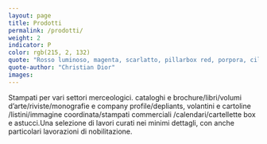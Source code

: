 ```yaml
---
layout: page
title: Prodotti
permalink: /prodotti/
weight: 2
indicator: P
color: rgb(215, 2, 132)
quote: "Rosso luminoso, magenta, scarlatto, pillarbox red, porpora, ciliegio, vinaccia... c’è sicuramente un rosso per tutti."
quote-author: "Christian Dior"
images:
---
```


Stampati per vari settori merceologici. cataloghi e brochure/libri/volumi d’arte/riviste/monografie e company profile/depliants, volantini e cartoline /listini/immagine coordinata/stampati commerciali /calendari/cartellette box e astucci.Una selezione di lavori curati nei minimi dettagli, con anche particolari lavorazioni di nobilitazione.
